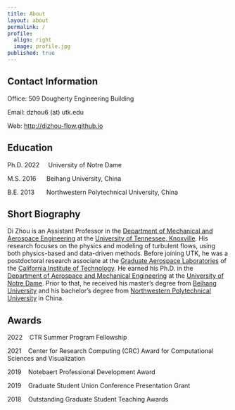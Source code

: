 ```yaml
---
title: About
layout: about
permalink: /
profile:
  align: right
  image: profile.jpg
published: true
---
```


## Contact Information
Office: 509 Dougherty Engineering Building

Email: dzhou6 (at) utk.edu

Web: <a href="http://dizhou-flow.github.io">http://dizhou-flow.github.io</a>

## Education
Ph.D. 2022&nbsp;&nbsp;&nbsp;&nbsp;&nbsp;University of Notre Dame

M.S. 2016&nbsp;&nbsp;&nbsp;&nbsp;&nbsp;&nbsp;Beihang University, China

B.E. 2013&nbsp;&nbsp;&nbsp;&nbsp;&nbsp;&nbsp;&nbsp;Northwestern Polytechnical University, China

## Short Biography
Di Zhou is an Assistant Professor in the <a href="https://tickle.utk.edu/mae/">Department of Mechanical and Aerospace Engineering</a> at the <a href="https://utk.edu/"> University of Tennessee, Knoxville</a>. His research focuses on the physics and modeling of turbulent flows, using both physics-based and data-driven methods. Before joining UTK, he was a postdoctoral research associate at the <a href="https://galcit.caltech.edu/">Graduate Aerospace Laboratories</a> of the <a href="https://caltech.edu/"> California Institute of Technology</a>. He earned his Ph.D. in the <a href="https://ame.nd.edu/">Department of Aerospace and Mechanical Engineering</a> at the <a href="https://www.nd.edu/">University of Notre Dame</a>. Prior to that, he received his master’s degree from <a href="https://ev.buaa.edu.cn/">Beihang University</a> and his bachelor’s degree from <a href="https://en.nwpu.edu.cn/">Northwestern Polytechnical University</a> in China. 


## Awards
2022&nbsp;&nbsp;&nbsp;&nbsp;CTR Summer Program Fellowship

2021&nbsp;&nbsp;&nbsp;&nbsp;Center for Research Computing (CRC) Award for Computational Sciences and Visualization

2019&nbsp;&nbsp;&nbsp;&nbsp;Notebaert Professional Development Award

2019&nbsp;&nbsp;&nbsp;&nbsp;Graduate Student Union Conference Presentation Grant

2018&nbsp;&nbsp;&nbsp;&nbsp;Outstanding Graduate Student Teaching Awards

